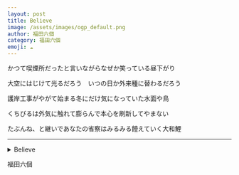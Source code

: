 ```yaml
---
layout: post
title: Believe
image: /assets/images/ogp_default.png
author: 福田六個
category: 福田六個
emoji: ☁️
---
```


<div class="tanka-area"><div class="tanka">
<p>かつて喫煙所だったと言いながらなぜか笑っている昼下がり</p>

<p>大空にはじけて光るだろう　いつの日か外来種に替わるだろう</p>

<p>護岸工事がやがて始まる冬にだけ気になっていた水面や鳥</p>

<p>くちびるは外気に触れて膨らんで本心を刷新してやまない</p>

<p>たぶんね、と継いであなたの省察はみるみる饐えていく大和鯉</p>

</div></div>

---

<details><summary>Believe</summary>
かつて喫煙所だったと言いながらなぜか笑っている昼下がり<br/>
大空にはじけて光るだろう　いつの日か外来種に替わるだろう<br/>
護岸工事がやがて始まる冬にだけ気になっていた水面や鳥<br/>
くちびるは外気に触れて膨らんで本心を刷新してやまない<br/>
たぶんね、と継いであなたの省察はみるみる饐えていく大和鯉<br/>
<br/>

</details>

福田六個
